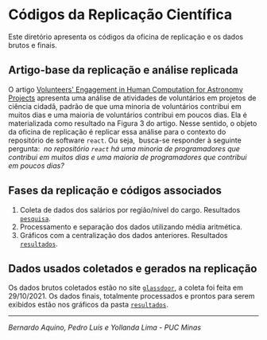 # Códigos da Replicação Científica

Este diretório apresenta os códigos da oficina de replicação e os dados brutos e finais.

## Artigo-base da replicação e análise replicada

O artigo [Volunteers' Engagement in Human Computation for Astronomy Projects](https://doi.org/10.1109/MCSE.2014.4) apresenta uma análise de atividades de voluntários em projetos de ciência cidadã, padrão de que uma minoria de voluntários contribui em muitos dias e uma maioria de voluntários contribui em poucos dias. Ela é materializada como resultado na Figura 3 do artigo. Nesse sentido, o objeto da oficina de replicação é replicar essa análise para o contexto do repositório de software ``react``. Ou seja,  busca-se responder à seguinte pergunta:  _no repositório ``react`` há uma minoria de programadores que contribui em muitos dias e uma maioria de programadores que contribui em poucos dias?_

## Fases da replicação e códigos associados

1. Coleta de dados dos salários por região/nível do cargo. Resultados [``pesquisa``](https://github.com/BernardoPUC/Mini-Artigo-Reproducao-Replicacao/tree/main/Pesquisa).
2. Processamento e separação dos dados utilizando média aritmética.
3. Gráficos com a centralização dos dados anteriores. Resultados [``resultados``](https://github.com/BernardoPUC/Mini-Artigo-Reproducao-Replicacao/tree/main/Resultado).


## Dados usados coletados e gerados na replicação

Os dados brutos coletados estão no site [``glassdoor``](https://www.glassdoor.com.br/), a coleta foi feita em 29/10/2021. Os dados finais, totalmente processados e prontos para serem exibidos estão nos gráficos da pasta [``resultados``](https://github.com/BernardoPUC/Mini-Artigo-Reproducao-Replicacao/tree/main/Resultado).

---
_Bernardo Aquino, Pedro Luís e Yollanda Lima - PUC Minas_
